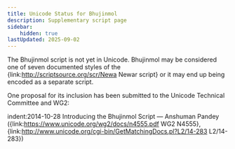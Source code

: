 ```yaml
---
title: Unicode Status for Bhujinmol
description: Supplementary script page
sidebar:
    hidden: true
lastUpdated: 2025-09-02
---
```


The Bhujinmol script is not yet in Unicode. Bhujinmol may be considered one of seven documented styles of the {link:http://scriptsource.org/scr/Newa Newar script} or it may end up being encoded as a separate script.

One proposal for its inclusion has been submitted to the Unicode Technical Committee and WG2:


indent:2014-10-28 Introducing the Bhujinmol Script — Anshuman Pandey ({link:https://www.unicode.org/wg2/docs/n4555.pdf WG2 N4555}, {link:http://www.unicode.org/cgi-bin/GetMatchingDocs.pl?L2/14-283 L2/14-283})

[comment]: # (end of intro)

[comment]: # (start of blocks)



[comment]: # (end of blocks)

[comment]: # (start of chars)



[comment]: # (end of chars)

[comment]: # (start of rest)


